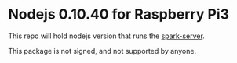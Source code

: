 # Nodejs 0.10.40 for Raspberry Pi3
This repo will hold nodejs version that runs the [spark-server](https://github.com/spark/spark-server).

This package is not signed, and not supported by anyone. 

